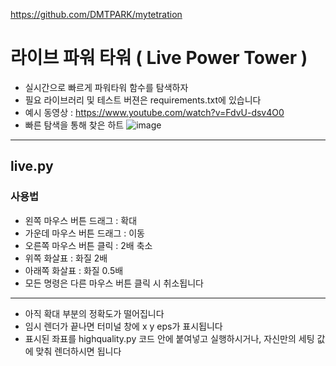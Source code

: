 https://github.com/DMTPARK/mytetration
# 라이브 파워 타워 ( Live Power Tower )
- 실시간으로 빠르게 파워타워 함수를 탐색하자
- 필요 라이브러리 및 테스트 버젼은 requirements.txt에 있습니다
- 예시 동영상 : https://www.youtube.com/watch?v=FdvU-dsv4O0
- 빠른 탐색을 통해 찾은 하트
![image](https://github.com/kysth0707/LivePowerTower/assets/83905675/34d75cf1-a793-411e-89e9-83424edf0238)

---------
## live.py
### 사용법
- 왼쪽 마우스 버튼 드래그 : 확대
- 가운데 마우스 버튼 드래그 : 이동
- 오른쪽 마우스 버튼 클릭 : 2배 축소
- 위쪽 화살표 : 화질 2배
- 아래쪽 화살표 : 화질 0.5배
- 모든 명령은 다른 마우스 버튼 클릭 시 취소됩니다
-----------
- 아직 확대 부분의 정확도가 떨어집니다
- 임시 렌더가 끝나면 터미널 창에 x y eps가 표시됩니다
- 표시된 좌표를 highquality.py 코드 안에 붙여넣고 실행하시거나, 자신만의 세팅 값에 맞춰 렌더하시면 됩니다
